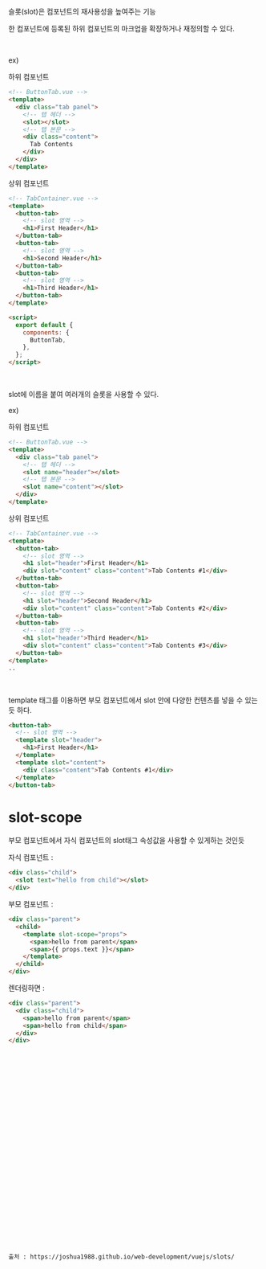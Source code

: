 # <slot>

슬롯(slot)은 컴포넌트의 재사용성을 높여주는 기능

한 컴포넌트에 등록된 하위 컴포넌트의 마크업을 확장하거나 재정의할 수 있다.

<br>

ex)

하위 컴포넌트

```html
<!-- ButtonTab.vue -->
<template>
  <div class="tab panel">
    <!-- 탭 헤더 -->
    <slot></slot>
    <!-- 탭 본문 -->
    <div class="content">
      Tab Contents
    </div>
  </div>
</template>
```

상위 컴포넌트

```html
<!-- TabContainer.vue -->
<template>
  <button-tab>
    <!-- slot 영역 -->
    <h1>First Header</h1>
  </button-tab>
  <button-tab>
    <!-- slot 영역 -->
    <h1>Second Header</h1>
  </button-tab>
  <button-tab>
    <!-- slot 영역 -->
    <h1>Third Header</h1>
  </button-tab>
</template>

<script>
  export default {
    components: {
      ButtonTab,
    },
  };
</script>
```

<br>

slot에 이름을 붙여 여러개의 슬롯을 사용할 수 있다.

ex)

하위 컴포넌트

```html
<!-- ButtonTab.vue -->
<template>
  <div class="tab panel">
    <!-- 탭 헤더 -->
    <slot name="header"></slot>
    <!-- 탭 본문 -->
    <slot name="content"></slot>
  </div>
</template>
```

상위 컴포넌트

```html
<!-- TabContainer.vue -->
<template>
  <button-tab>
    <!-- slot 영역 -->
    <h1 slot="header">First Header</h1>
    <div slot="content" class="content">Tab Contents #1</div>
  </button-tab>
  <button-tab>
    <!-- slot 영역 -->
    <h1 slot="header">Second Header</h1>
    <div slot="content" class="content">Tab Contents #2</div>
  </button-tab>
  <button-tab>
    <!-- slot 영역 -->
    <h1 slot="header">Third Header</h1>
    <div slot="content" class="content">Tab Contents #3</div>
  </button-tab>
</template>
..
```

<br>

template 태그를 이용하면 부모 컴포넌트에서 slot 안에
다양한 컨텐츠를 넣을 수 있는 듯 하다.

```html
<button-tab>
  <!-- slot 영역 -->
  <template slot="header">
    <h1>First Header</h1>
  </template>
  <template slot="content">
    <div class="content">Tab Contents #1</div>
  </template>
</button-tab>
```

# slot-scope
부모 컴포넌트에서 자식 컴포넌트의 slot태그 속성값을 사용할 수 있게하는 것인듯

자식 컴포넌트 :
```html
<div class="child">
  <slot text="hello from child"></slot>
</div>
```

부모 컴포넌트 :
```html
<div class="parent">
  <child>
    <template slot-scope="props">
      <span>hello from parent</span>
      <span>{{ props.text }}</span>
    </template>
  </child>
</div>
```

렌더링하면 :
```html
<div class="parent">
  <div class="child">
    <span>hello from parent</span>
    <span>hello from child</span>
  </div>
</div>
```











<br><br><br><br><br><br><br>
```



















출처 : https://joshua1988.github.io/web-development/vuejs/slots/
```
